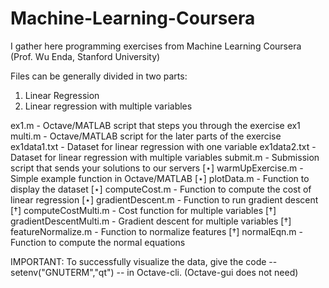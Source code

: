 # Machine-Learning-Coursera
I gather here programming exercises from Machine Learning Coursera (Prof. Wu Enda, Stanford University)

Files can be generally divided in two parts:
1) Linear Regression
2) Linear regression with multiple variables

ex1.m - Octave/MATLAB script that steps you through the exercise ex1 multi.m - Octave/MATLAB script for the later parts of the exercise ex1data1.txt - Dataset for linear regression with one variable ex1data2.txt - Dataset for linear regression with multiple variables submit.m - Submission script that sends your solutions to our servers 
[⋆] warmUpExercise.m - Simple example function in Octave/MATLAB 
[⋆] plotData.m - Function to display the dataset
[⋆] computeCost.m - Function to compute the cost of linear regression 
[⋆] gradientDescent.m - Function to run gradient descent
[†] computeCostMulti.m - Cost function for multiple variables
[†] gradientDescentMulti.m - Gradient descent for multiple variables 
[†] featureNormalize.m - Function to normalize features
[†] normalEqn.m - Function to compute the normal equations

IMPORTANT:
  To successfully visualize the data, give the code -- setenv("GNUTERM","qt") -- in Octave-cli. (Octave-gui does not need)
